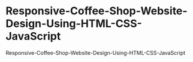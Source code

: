 # Responsive-Coffee-Shop-Website-Design-Using-HTML-CSS-JavaScript
Responsive-Coffee-Shop-Website-Design-Using-HTML-CSS-JavaScript
